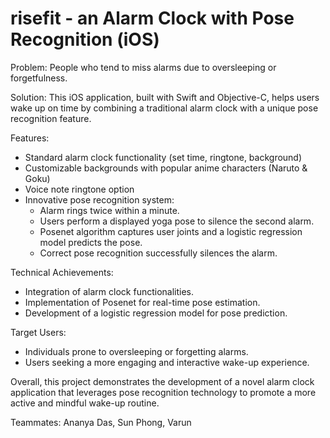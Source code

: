 # risefit - an Alarm Clock with Pose Recognition (iOS)
Problem: People who tend to miss alarms due to oversleeping or forgetfulness.

Solution: This iOS application, built with Swift and Objective-C, helps users wake up on time by combining a traditional alarm clock with a unique pose recognition feature.

Features:
- Standard alarm clock functionality (set time, ringtone, background)
- Customizable backgrounds with popular anime characters (Naruto & Goku)
- Voice note ringtone option
- Innovative pose recognition system:
    - Alarm rings twice within a minute.
    - Users perform a displayed yoga pose to silence the second alarm.
    - Posenet algorithm captures user joints and a logistic regression model predicts the pose.
    - Correct pose recognition successfully silences the alarm.

Technical Achievements:
- Integration of alarm clock functionalities.
- Implementation of Posenet for real-time pose estimation.
- Development of a logistic regression model for pose prediction.

Target Users:
- Individuals prone to oversleeping or forgetting alarms.
- Users seeking a more engaging and interactive wake-up experience.

Overall, this project demonstrates the development of a novel alarm clock application that leverages pose recognition technology to promote a more active and mindful wake-up routine.

Teammates: Ananya Das, Sun Phong, Varun
